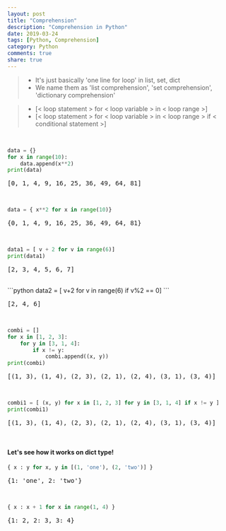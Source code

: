 ```yaml
---
layout: post
title: "Comprehension"
description: "Comprehension in Python"
date: 2019-03-24
tags: [Python, Comprehension]
category: Python
comments: true
share: true
---
```

> - It's just basically 'one line for loop' in list, set, dict
> - We name them as 'list comprehension', 'set comprehension', 'dictionary comprehension'

> - [< loop statement > for < loop variable > in < loop range >]
> - [< loop statement > for < loop variable > in < loop range >	if < conditional statement >]

<br>

```python
data = {}
for x in range(10):
	data.append(x**2)
print(data)
```
<pre class="output">
[0, 1, 4, 9, 16, 25, 36, 49, 64, 81] </pre>

<br>

```python
data = { x**2 for x in range(10)}
```
<pre class="output">
{0, 1, 4, 9, 16, 25, 36, 49, 64, 81}
</pre>

<br>

```python
data1 = [ v + 2 for v in range(6)]
print(data1)
```
<pre class="output">
[2, 3, 4, 5, 6, 7] </pre>
<br>
```python
data2 = [ v+2 for v in range(6) if v%2 == 0]
```
<pre class="output">
[2, 4, 6] </pre>

<br>

```python
combi = []
for x in [1, 2, 3]:
	for y in [3, 1, 4]:
		if x != y:
			combi.append((x, y))
print(combi)
```
<pre class="output">
[(1, 3), (1, 4), (2, 3), (2, 1), (2, 4), (3, 1), (3, 4)] </pre>

<br>

```python
combi1 = [ (x, y) for x in [1, 2, 3] for y in [3, 1, 4] if x != y ]
print(combi1)
```
<pre class="output">
[(1, 3), (1, 4), (2, 3), (2, 1), (2, 4), (3, 1), (3, 4)] </pre>

<br>

#### Let's see how it works on dict type!

```python
{ x : y for x, y in [(1, 'one'), (2, 'two')] }
```
<pre class="output">
{1: 'one', 2: 'two'} </pre>

<br>

```python
{ x : x + 1 for x in range(1, 4) }
```
<pre class="output">
{1: 2, 2: 3, 3: 4}
</pre>
<br>
